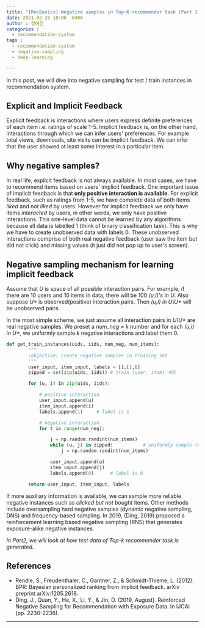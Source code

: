 ```yaml
---
title: "[RecBasics] Negative samples in Top-K recommender task (Part 1)"
date: 2021-02-25 10:00 -0400
author : 정여진
categories :
  - recommendation-system
tags :
  - recommendation-system
  - negative-sampling
  - deep-learning

---
```



In this post, we will dive into negative sampling for test / train instances in recommendation system.

## Explicit and Implicit Feedback

Explicit feedback is interactions where users express definite preferences of each item i.e. ratings of scale 1-5. Implicit feedback is, on the other hand, interactions through which we can infer users' preferences. For example total views, downloads, site visits can be implicit feedback. We can infer that the user showed at least some interest in a particular item.

## Why negative samples?

In real life, explicit feedback is not always available. In most cases, we have to recommend items based on users' implicit feedback. One important issue of implicit feedback is that **only positive interaction is available**. For explicit feedback, such as ratings from 1-5, we have complete data of both items _liked_ and _not liked_ by users. However for implicit feedback we only have items _interacted_ by users, in other words, we only have positive interactions. This one-level data cannot be learned by any algorithms because all data is labelled 1 (think of binary classification task). This is why we have to create unobserved data with labels 0. These unobserved interactions comprise of both real negative feedback (user saw the item but did not click) and missing values (it just did not pop up to user's screen).

## Negative sampling mechanism for learning implicit feedback

Assume that _U_ is space of all possible interaction pairs. For example, if there are 10 users and 10 items in data, there will be 100 _(u,i)'s in U_. Also suppose _U*_ is observed(positive) interaction pairs. Then _(u,i) in U\U*_ will be unobserved pairs.

In the most simple scheme, we just assume all interaction pairs in _U\U*_ are real negative samples. We preset a _num_neg = k_ number and for each _(u,i) in U*_, we uniformly sample _k_ negative interactions and label them 0.

```python
def get_train_instances(uids, iids, num_neg, num_items):
        """
        :objective: create negative samples in training set
        """
        user_input, item_input, labels = [],[],[]
        zipped = set(zip(uids, iids)) # train (user, item) 세트

        for (u, i) in zip(uids, iids):

            # positive interaction
            user_input.append(u)  
            item_input.append(i)  
            labels.append(1)     # label is 1

            # negative interaction
            for t in range(num_neg):

                j = np.random.randint(num_items)      
                while (u, j) in zipped:           # uniformly sample (u,j) not in data
                    j = np.random.randint(num_items)  

                user_input.append(u)  
                item_input.append(j)  
                labels.append(0)      # label is 0

        return user_input, item_input, labels
```


If more auxiliary information is available, we can sample more reliable negative instances such as _clicked but not bought_ items. Other methods include oversampling hard negative samples (dynamic negative sampling, DNS) and frequency-based sampling. In 2019, (Ding, 2019) proposed a reinforcement learning based negative sampling (RNS) that generates exposure-alike negative instances. 


_In Part2, we will look at how test data of Top-k recommender task is generated._


## References
- Rendle, S., Freudenthaler, C., Gantner, Z., & Schmidt-Thieme, L. (2012). BPR: Bayesian personalized ranking from implicit feedback. arXiv preprint arXiv:1205.2618.
- Ding, J., Quan, Y., He, X., Li, Y., & Jin, D. (2019, August). Reinforced Negative Sampling for Recommendation with Exposure Data. In IJCAI (pp. 2230-2236).



---
